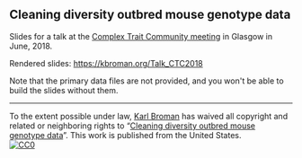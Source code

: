 ## Cleaning diversity outbred mouse genotype data

Slides for a talk at the [Complex Trait Community
meeting](http://www.complextrait.org/ctc2018/) in Glasgow in
June, 2018.

Rendered slides: <https://kbroman.org/Talk_CTC2018>

Note that the primary data files are not provided, and you won't be able to
build the slides without them.

---

To the extent possible under law,
[Karl Broman](https://github.com/kbroman)
has waived all copyright and related or neighboring rights to
&ldquo;[Cleaning diversity outbred mouse genotype
data](https://github.com/kbroman/Talk_CTC2018)&rdquo;.
This work is published from the United States.
<br/>
[![CC0](https://i.creativecommons.org/p/zero/1.0/88x31.png)](https://creativecommons.org/publicdomain/zero/1.0/)
